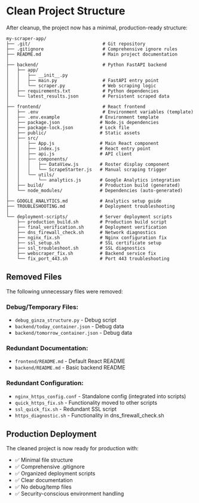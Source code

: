 # Clean Project Structure

After cleanup, the project now has a minimal, production-ready structure:

```
my-scraper-app/
├── .git/                           # Git repository
├── .gitignore                      # Comprehensive ignore rules
├── README.md                       # Main project documentation
│
├── backend/                        # Python FastAPI backend
│   ├── app/
│   │   ├── __init__.py
│   │   ├── main.py                 # FastAPI entry point
│   │   └── scraper.py              # Web scraping logic
│   ├── requirements.txt            # Python dependencies
│   └── latest_results.json         # Persistent scraped data
│
├── frontend/                       # React frontend
│   ├── .env                        # Environment variables (template)
│   ├── .env.example               # Environment template
│   ├── package.json               # Node.js dependencies
│   ├── package-lock.json          # Lock file
│   ├── public/                    # Static assets
│   ├── src/
│   │   ├── App.js                 # Main React component
│   │   ├── index.js               # React entry point
│   │   ├── api.js                 # API client
│   │   ├── components/
│   │   │   ├── DataView.js        # Roster display component
│   │   │   └── ScrapeStarter.js   # Manual scraping trigger
│   │   └── utils/
│   │       └── analytics.js       # Google Analytics integration
│   ├── build/                     # Production build (generated)
│   └── node_modules/              # Dependencies (auto-generated)
│
├── GOOGLE_ANALYTICS.md            # Analytics setup guide
├── TROUBLESHOOTING.md             # Deployment troubleshooting
│
└── deployment-scripts/            # Server deployment scripts
    ├── production_build.sh        # Production build script
    ├── final_verification.sh      # Deployment verification
    ├── dns_firewall_check.sh      # Network diagnostics
    ├── nginx_fix.sh               # Nginx configuration fix
    ├── ssl_setup.sh               # SSL certificate setup
    ├── ssl_troubleshoot.sh        # SSL diagnostics
    ├── webscraper_fix.sh          # Backend service fix
    └── fix_port_443.sh            # Port 443 troubleshooting
```

## Removed Files

The following unnecessary files were removed:

### Debug/Temporary Files:
- `debug_ginza_structure.py` - Debug script
- `backend/today_container.json` - Debug data
- `backend/tomorrow_container.json` - Debug data

### Redundant Documentation:
- `frontend/README.md` - Default React README
- `backend/README.md` - Basic backend README

### Redundant Configuration:
- `nginx_https_config.conf` - Standalone config (integrated into scripts)
- `quick_https_fix.sh` - Functionality moved to other scripts
- `ssl_quick_fix.sh` - Redundant SSL script
- `https_diagnostic.sh` - Functionality in dns_firewall_check.sh

## Production Deployment

The cleaned project is now ready for production with:
- ✅ Minimal file structure
- ✅ Comprehensive .gitignore
- ✅ Organized deployment scripts
- ✅ Clear documentation
- ✅ No debug/temp files
- ✅ Security-conscious environment handling
